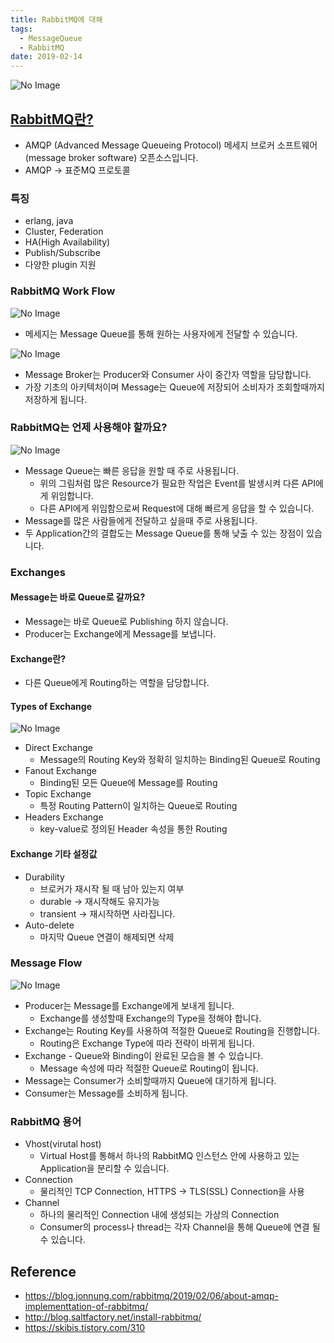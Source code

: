 ```yaml
---
title: RabbitMQ에 대해
tags:
  - MessageQueue
  - RabbitMQ
date: 2019-02-14
---
```



![No Image](/assets/logo/RabbitMQ.png)


## [RabbitMQ란?](http://www.rabbitmq.com/)
- AMQP (Advanced Message Queueing Protocol) 메세지 브로커 소프트웨어(message broker software) 오픈소스입니다.
- AMQP -> 표준MQ 프로토콜

### 특징
- erlang, java
- Cluster, Federation
- HA(High Availability)
- Publish/Subscribe
- 다양한 plugin 지원

### RabbitMQ Work Flow
![No Image](/assets/posts/20190214/1.png)

- 메세지는 Message Queue를 통해 원하는 사용자에게 전달할 수 있습니다.

![No Image](/assets/posts/20190214/2.png)

- Message Broker는 Producer와 Consumer 사이 중간자 역할을 담당합니다.
- 가장 기초의 아키텍처이며 Message는 Queue에 저장되어 소비자가 조회할때까지 저장하게 됩니다.

### RabbitMQ는 언제 사용해야 할까요?

![No Image](/assets/posts/20190214/3.png)

- Message Queue는 빠른 응답을 원할 때 주로 사용됩니다.
    - 위의 그림처럼 많은 Resource가 필요한 작업은 Event를 발생시켜 다른 API에게 위임합니다.
    - 다른 API에게 위임함으로써 Request에 대해 빠르게 응답을 할 수 있습니다.
- Message를 많은 사람들에게 전달하고 싶을때 주로 사용됩니다.
- 두 Application간의 결합도는 Message Queue를 통해 낮출 수 있는 장점이 있습니다.


### Exchanges
#### Message는 바로 Queue로 갈까요?
- Message는 바로 Queue로 Publishing 하지 않습니다.
- Producer는 Exchange에게 Message를 보냅니다.

#### Exchange란?
- 다른 Queue에게 Routing하는 역할을 담당합니다.

#### Types of Exchange
![No Image](/assets/posts/20190214/5.png)

- Direct Exchange
    - Message의 Routing Key와 정확히 일치하는 Binding된 Queue로 Routing
- Fanout Exchange
    - Binding된 모든 Queue에 Message를 Routing
- Topic Exchange
    - 특정 Routing Pattern이 일치하는 Queue로 Routing
- Headers Exchange
    -  key-value로 정의된 Header 속성을 통한 Routing

#### Exchange 기타 설정값
- Durability
    - 브로커가 재시작 될 때 남아 있는지 여부
    - durable -> 재시작해도 유지가능
    - transient -> 재시작하면 사라집니다.
- Auto-delete
    - 마지막 Queue 연결이 해제되면 삭제

### Message Flow
![No Image](/assets/posts/20190214/4.png)

- Producer는 Message를 Exchange에게 보내게 됩니다.
    - Exchange를 생성할때 Exchange의 Type을 정해야 합니다.
- Exchange는 Routing Key를 사용하여 적절한 Queue로 Routing을 진행합니다.
    - Routing은 Exchange Type에 따라 전략이 바뀌게 됩니다.
- Exchange - Queue와 Binding이 완료된 모습을 볼 수 있습니다.
    - Message 속성에 따라 적절한 Queue로 Routing이 됩니다.
- Message는 Consumer가 소비할때까지 Queue에 대기하게 됩니다.
- Consumer는 Message를 소비하게 됩니다.

### RabbitMQ 용어
- Vhost(virutal host)
    - Virtual Host를 통해서 하나의 RabbitMQ 인스턴스 안에 사용하고 있는 Application을 분리할 수 있습니다.
- Connection
    - 물리적인 TCP Connection, HTTPS -> TLS(SSL) Connection을 사용
- Channel
    - 하나의 물리적인 Connection 내에 생성되는 가상의 Connection
    - Consumer의 process나 thread는 각자 Channel을 통해 Queue에 연결 될 수 있습니다.


## Reference
- <https://blog.jonnung.com/rabbitmq/2019/02/06/about-amqp-implementtation-of-rabbitmq/>
- <http://blog.saltfactory.net/install-rabbitmq/>
- <https://skibis.tistory.com/310>